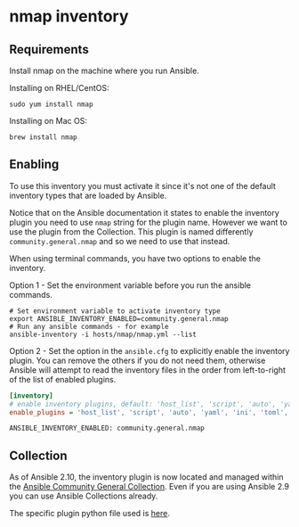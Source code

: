 # nmap inventory

## Requirements

Install nmap on the machine where you run Ansible.

Installing on RHEL/CentOS:

```shell
sudo yum install nmap
```

Installing on Mac OS:

```shell
brew install nmap
```

## Enabling

To use this inventory you must activate it since it's not one of the default inventory types that are loaded by Ansible.

Notice that on the Ansible documentation it states to enable the inventory plugin you need to use `nmap` string for the plugin name. However we want to use the plugin from the Collection. This plugin is named differently `community.general.nmap` and so we need to use that instead.

When using terminal commands, you have two options to enable the inventory.

Option 1 - Set the environment variable before you run the ansible commands.

```shell
# Set environment variable to activate inventory type
export ANSIBLE_INVENTORY_ENABLED=community.general.nmap
# Run any ansible commands - for example
ansible-inventory -i hosts/nmap/nmap.yml --list
```

Option 2 - Set the option in the `ansible.cfg` to explicitly enable the inventory plugin. You can remove the others if you do not need them, otherwise Ansible will attempt to read the inventory files in the order from left-to-right of the list of enabled plugins.

```ini
[inventory]
# enable inventory plugins, default: 'host_list', 'script', 'auto', 'yaml', 'ini', 'toml'
enable_plugins = 'host_list', 'script', 'auto', 'yaml', 'ini', 'toml', community.general.nmap
```

```
ANSIBLE_INVENTORY_ENABLED: community.general.nmap
```

## Collection

As of Ansible 2.10, the inventory plugin is now located and managed within the [Ansible Community General Collection](https://github.com/ansible-collections/community.general). Even if you are using Ansible 2.9 you can use Ansible Collections already.

The specific plugin python file used is [here](https://github.com/ansible-collections/community.general/blob/main/plugins/inventory/nmap.py).
